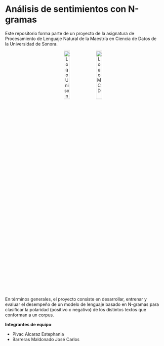 # Análisis de sentimientos con N-gramas

Este repositorio forma parte de un proyecto de la asignatura de Procesamiento de Lenguaje Natural de la Maestría en Ciencia de Datos de la Universidad de Sonora.

<p align="center">
  <img src="https://github.com/josemal98/Cheap_flights_Airflow/assets/90294947/8e5592f9-0cb2-4dd0-ab1e-88647e20576e" alt="Logo Unison" width="20%" height="20%">
  <img src="https://github.com/josemal98/Cheap_flights_Airflow/assets/90294947/559ccb14-a5d8-4861-9f82-df1a9f4ea62a" alt="Logo MCD" width="20%" height="20%">
</p>

En términos generales, el proyecto consiste en desarrollar, entrenar y evaluar el desempeño de un modelo de lenguaje basado en N-gramas para clasificar la polaridad (positivo o negativo) de los distintos textos que conforman a un corpus. 

**Integrantes de equipo**

- Pivac Alcaraz Estephania
- Barreras Maldonado José Carlos

